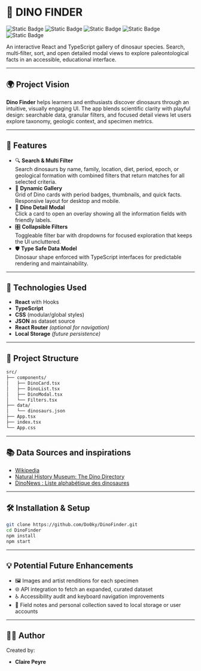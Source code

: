# 🦕 DINO FINDER

![Static Badge](https://img.shields.io/badge/React-blue?style=plastic&logo=react&color=61DBFB)
![Static Badge](https://img.shields.io/badge/TypeScript-blue?style=plastic&logo=typescript)
![Static Badge](https://img.shields.io/badge/npm-red?style=plastic&logo=npm&color=CB3837)
![Static Badge](https://img.shields.io/badge/CSS3-blue?style=plastic&logo=css&color=2965f1)
![Static Badge](https://img.shields.io/badge/Git-blue?style=plastic&logo=git&color=f14e32)

An interactive React and TypeScript gallery of dinosaur species.
Search, multi‑filter, sort, and open detailed modal views to explore paleontological facts in an accessible, educational interface.

---

## 🌍 Project Vision

**Dino Finder** helps learners and enthusiasts discover dinosaurs through an intuitive, visually engaging UI. The app blends scientific clarity with playful design: searchable data, granular filters, and focused detail views let users explore taxonomy, geologic context, and specimen metrics.

---

## 🚀 Features

- 🔍 **Search & Multi Filter**  
    Search dinosaurs by name, family, location, diet, period, epoch, or geological formation with combined filters that return matches for all selected criteria.
- 🦖 **Dynamic Gallery**   
  Grid of Dino cards with period badges, thumbnails, and quick facts. Responsive layout for desktop and mobile.
- 📘 **Dino Detail Modal**  
  Click a card to open an overlay showing all the information fields with friendly labels.
- 🎛️ **Collapsible Filters**  
  Toggleable filter bar with dropdowns for focused exploration that keeps the UI uncluttered.
- 🛡️ **Type Safe Data Model**  
  Dinosaur shape enforced with TypeScript interfaces for predictable rendering and maintainability.


---

## 🧪 Technologies Used

- **React** with Hooks
- **TypeScript**
- **CSS** (modular/global styles)
- **JSON** as dataset source
- **React Router** *(optional for navigation)*
- **Local Storage** *(future persistence)*
  
---

## 📁 Project Structure
```bash
src/
├── components/
│   ├── DinoCard.tsx
│   ├── DinoList.tsx
│   ├── DinoModal.tsx
│   └── Filters.tsx
├── data/
│   └── dinosaurs.json
├── App.tsx
├── index.tsx
└── App.css
```
---

## 📚 Data Sources and inspirations

- [Wikipedia](https://www.wikipedia.org)
- [Natural History Museum: The Dino Directory](https://www.nhm.ac.uk/discover/dino-directory.html)
- [DinoNews : Liste alphabétique des dinosaures](https://dinonews.net/index/liste_alpha.php)


---

## 🛠️ Installation & Setup
```bash
git clone https://github.com/Do0ky/DinoFinder.git 
cd DinoFinder
npm install
npm start
```
---

## 💡 Potential Future Enhancements
- 🖼️ Images and artist renditions for each specimen
- 🌐 API integration to fetch an expanded, curated dataset
- ♿ Accessibility audit and keyboard navigation improvements
- 📒 Field notes and personal collection saved to local storage or user accounts

---

## 👨‍💻 Author
Created by:
- **Claire Peyre**  